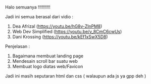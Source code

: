 Halo semuanya !!!!!!!!!!

Jadi ini semua berasal dari vidio :
 1. Dea Afrizal (https://youtu.be/hG8v-ZlnPM8)
 2. Web Dev Simplified (https://youtu.be/v_8CmC6cwUs)
 3. Dani Krossing (https://youtu.be/kEf1xSwX5D8)

Penjelasan :
1. Bagaimana membuat landing page
2. Mendesain scroll bar suatu web
3. Membuat logo diatas web/Favicon 

Jadi ini masih seputaran html dan css ( walaupun ada js ya gpp deh )
